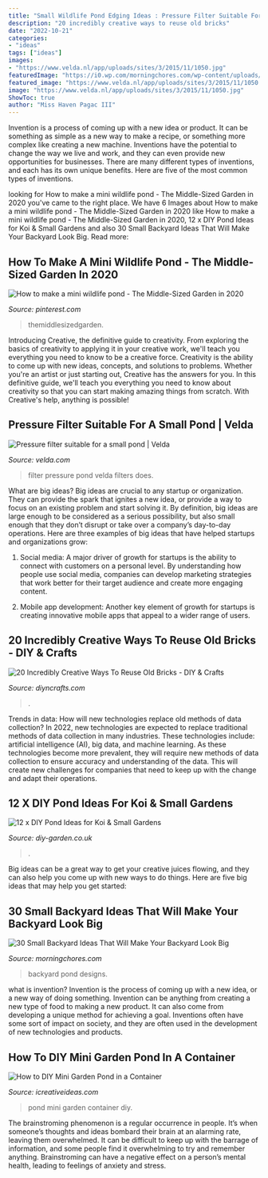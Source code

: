 ```yaml
---
title: "Small Wildlife Pond Edging Ideas : Pressure Filter Suitable For A Small Pond"
description: "20 incredibly creative ways to reuse old bricks"
date: "2022-10-21"
categories:
- "ideas"
tags: ["ideas"]
images:
- "https://www.velda.nl/app/uploads/sites/3/2015/11/1050.jpg"
featuredImage: "https://i0.wp.com/morningchores.com/wp-content/uploads/2016/11/9.Pond-in-the-Backyard-2.jpg?resize=435%2C653"
featured_image: "https://www.velda.nl/app/uploads/sites/3/2015/11/1050.jpg"
image: "https://www.velda.nl/app/uploads/sites/3/2015/11/1050.jpg"
ShowToc: true
author: "Miss Haven Pagac III"
---
```



Invention is a process of coming up with a new idea or product. It can be something as simple as a new way to make a recipe, or something more complex like creating a new machine. Inventions have the potential to change the way we live and work, and they can even provide new opportunities for businesses. There are many different types of inventions, and each has its own unique benefits. Here are five of the most common types of inventions.

	

		
looking for How to make a mini wildlife pond - The Middle-Sized Garden in 2020 you've came to the right place. We have 6 Images about How to make a mini wildlife pond - The Middle-Sized Garden in 2020 like How to make a mini wildlife pond - The Middle-Sized Garden in 2020, 12 x DIY Pond Ideas for Koi &amp; Small Gardens and also 30 Small Backyard Ideas That Will Make Your Backyard Look Big. Read more:
		
    
## How To Make A Mini Wildlife Pond - The Middle-Sized Garden In 2020

<img loading=lazy src="https://i.pinimg.com/originals/07/c4/e8/07c4e847728349655663af5c5f9130f4.jpg" onerror="this.onerror=null;this.src='https://tse3.mm.bing.net/th?id=OIP.CNwsNvZ99OEufOJg02j12wHaLG&amp;pid=15.1';" alt="How to make a mini wildlife pond - The Middle-Sized Garden in 2020">

_Source: pinterest.com_

>themiddlesizedgarden. 

	

Introducing Creative, the definitive guide to creativity. From exploring the basics of creativity to applying it in your creative work, we'll teach you everything you need to know to be a creative force.
Creativity is the ability to come up with new ideas, concepts, and solutions to problems. Whether you're an artist or just starting out, Creative has the answers for you. In this definitive guide, we'll teach you everything you need to know about creativity so that you can start making amazing things from scratch. With Creative's help, anything is possible!

    
## Pressure Filter Suitable For A Small Pond | Velda

<img loading=lazy src="https://www.velda.nl/app/uploads/sites/3/2015/11/1050.jpg" onerror="this.onerror=null;this.src='https://tse1.mm.bing.net/th?id=OIP.vzV1Gmu1m8zx3iBzWIfYXwHaKh&amp;pid=15.1';" alt="Pressure filter suitable for a small pond | Velda">

_Source: velda.com_

>filter pressure pond velda filters does. 

	

What are big ideas?
Big ideas are crucial to any startup or organization. They can provide the spark that ignites a new idea, or provide a way to focus on an existing problem and start solving it. By definition, big ideas are large enough to be considered as a serious possibility, but also small enough that they don’t disrupt or take over a company’s day-to-day operations. Here are three examples of big ideas that have helped startups and organizations grow:
1. Social media: A major driver of growth for startups is the ability to connect with customers on a personal level. By understanding how people use social media, companies can develop marketing strategies that work better for their target audience and create more engaging content.

2. Mobile app development: Another key element of growth for startups is creating innovative mobile apps that appeal to a wider range of users.

    
## 20 Incredibly Creative Ways To Reuse Old Bricks - DIY &amp; Crafts

<img loading=lazy src="https://www.diyncrafts.com/wp-content/uploads/2016/08/5-waterfall-from-bricks.jpg" onerror="this.onerror=null;this.src='https://tse4.mm.bing.net/th?id=OIP.1L6remOJNscmhQQFjRafWgHaOY&amp;pid=15.1';" alt="20 Incredibly Creative Ways To Reuse Old Bricks - DIY &amp; Crafts">

_Source: diyncrafts.com_

>. 

	

Trends in data: How will new technologies replace old methods of data collection?
In 2022, new technologies are expected to replace traditional methods of data collection in many industries. These technologies include: artificial intelligence (AI), big data, and machine learning. As these technologies become more prevalent, they will require new methods of data collection to ensure accuracy and understanding of the data. This will create new challenges for companies that need to keep up with the change and adapt their operations.

    
## 12 X DIY Pond Ideas For Koi &amp; Small Gardens

<img loading=lazy src="https://diy-garden.co.uk/wp-content/uploads/2020/03/diy-pond-ideas-small-garden-2.jpg" onerror="this.onerror=null;this.src='https://tse1.mm.bing.net/th?id=OIP.WaNJPRG4UqBfiMy0aCl45gHaJ3&amp;pid=15.1';" alt="12 x DIY Pond Ideas for Koi &amp; Small Gardens">

_Source: diy-garden.co.uk_

>. 

	

Big ideas can be a great way to get your creative juices flowing, and they can also help you come up with new ways to do things. Here are five big ideas that may help you get started: 

    
## 30 Small Backyard Ideas That Will Make Your Backyard Look Big

<img loading=lazy src="https://i0.wp.com/morningchores.com/wp-content/uploads/2016/11/9.Pond-in-the-Backyard-2.jpg?resize=435%2C653" onerror="this.onerror=null;this.src='https://tse2.mm.bing.net/th?id=OIP.ZDfn1QRFf9r-9Odc2H6a5gAAAA&amp;pid=15.1';" alt="30 Small Backyard Ideas That Will Make Your Backyard Look Big">

_Source: morningchores.com_

>backyard pond designs. 

	

what is invention?
Invention is the process of coming up with a new idea, or a new way of doing something. Invention can be anything from creating a new type of food to making a new product. It can also come from developing a unique method for achieving a goal. Inventions often have some sort of impact on society, and they are often used in the development of new technologies and products.

    
## How To DIY Mini Garden Pond In A Container

<img loading=lazy src="https://www.icreativeideas.com/wp-content/uploads/2014/07/How-to-DIY-Mini-Garden-Pond-in-a-Container-thumb.jpg" onerror="this.onerror=null;this.src='https://tse4.mm.bing.net/th?id=OIP.z72ORebQxVa3qU18I35XtAHaHa&amp;pid=15.1';" alt="How to DIY Mini Garden Pond in a Container">

_Source: icreativeideas.com_

>pond mini garden container diy. 

	

The brainstroming phenomenon is a regular occurrence in people. It’s when someone’s thoughts and ideas bombard their brain at an alarming rate, leaving them overwhelmed. It can be difficult to keep up with the barrage of information, and some people find it overwhelming to try and remember anything. Brainstroming can have a negative effect on a person’s mental health, leading to feelings of anxiety and stress.

